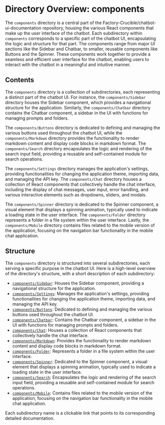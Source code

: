
# Directory Overview: components

The `components` directory is a central part of the Factory-Crucible/chatbot-ui-documentation repository, housing the various React components that make up the user interface of the chatbot. Each subdirectory within `components` corresponds to a specific part of the chatbot UI, encapsulating the logic and structure for that part. The components range from major UI sections like the Sidebar and Chatbar, to smaller, reusable components like Buttons and the Spinner. These components work together to provide a seamless and efficient user interface for the chatbot, enabling users to interact with the chatbot in a meaningful and intuitive manner.

## Contents

The `components` directory is a collection of subdirectories, each representing a distinct part of the chatbot UI. For instance, the `components/Sidebar` directory houses the Sidebar component, which provides a navigational structure for the application. Similarly, the `components/Chatbar` directory contains the Chatbar component, a sidebar in the UI with functions for managing prompts and folders.

The `components/Buttons` directory is dedicated to defining and managing the various buttons used throughout the chatbot UI, while the `components/Markdown` directory provides the functionality to render markdown content and display code blocks in markdown format. The `components/Search` directory encapsulates the logic and rendering of the search input field, providing a reusable and self-contained module for search operations.

The `components/Settings` directory manages the application's settings, providing functionalities for changing the application theme, importing data, and managing the API key. The `components/Chat` directory houses a collection of React components that collectively handle the chat interface, including the display of chat messages, user input, error handling, and various interactive elements such as dropdowns, sliders, and modals.

The `components/Spinner` directory is dedicated to the Spinner component, a visual element that displays a spinning animation, typically used to indicate a loading state in the user interface. The `components/Folder` directory represents a folder in a file system within the user interface. Lastly, the `components/Mobile` directory contains files related to the mobile version of the application, focusing on the navigation bar functionality in the mobile chat application.

## Structure

The `components` directory is structured into several subdirectories, each serving a specific purpose in the chatbot UI. Here is a high-level overview of the directory's structure, with a short description of each subdirectory:

- [`components/Sidebar`](Sidebar.md): Houses the Sidebar component, providing a navigational structure for the application.
- [`components/Settings`](Settings.md): Manages the application's settings, providing functionalities for changing the application theme, importing data, and managing the API key.
- [`components/Buttons`](Buttons.md): Dedicated to defining and managing the various buttons used throughout the chatbot UI.
- [`components/Chatbar`](Chatbar.md): Contains the Chatbar component, a sidebar in the UI with functions for managing prompts and folders.
- [`components/Chat`](Chat.md): Houses a collection of React components that collectively handle the chat interface.
- [`components/Markdown`](Markdown.md): Provides the functionality to render markdown content and display code blocks in markdown format.
- [`components/Folder`](Folder.md): Represents a folder in a file system within the user interface.
- [`components/Spinner`](Spinner.md): Dedicated to the Spinner component, a visual element that displays a spinning animation, typically used to indicate a loading state in the user interface.
- [`components/Search`](Search.md): Encapsulates the logic and rendering of the search input field, providing a reusable and self-contained module for search operations.
- [`components/Mobile`](Mobile.md): Contains files related to the mobile version of the application, focusing on the navigation bar functionality in the mobile chat application.

Each subdirectory name is a clickable link that points to its corresponding detailed documentation.
